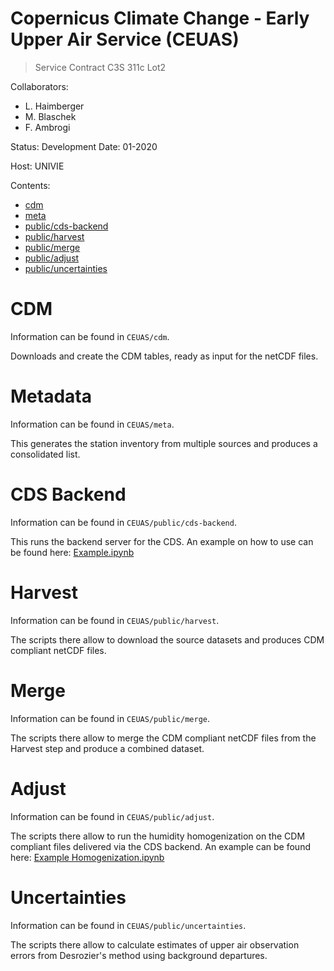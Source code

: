 # Copernicus Climate Change - Early Upper Air Service (CEUAS)

> Service Contract C3S 311c Lot2

Collaborators:

* L. Haimberger
* M. Blaschek
* F. Ambrogi



Status: Development
Date: 01-2020

Host: UNIVIE



Contents:
* [cdm](#CDM)
* [meta](#Metadata)
* [public/cds-backend](#CDS-Backend)
* [public/harvest](#Harvest)
* [public/merge](#Merge)
* [public/adjust](#Adjust)
* [public/uncertainties](#Uncertainties)

# CDM

Information can be found in `CEUAS/cdm`.

Downloads and create the CDM tables, ready as input for the netCDF files.

# Metadata

Information can be found in `CEUAS/meta`.

This generates the station inventory from multiple sources and produces a consolidated list.

# CDS Backend

Information can be found in `CEUAS/public/cds-backend`.

This runs the backend server for the CDS. An example on how to use can be found here: [Example.ipynb](https://github.com/MBlaschek/CEUAS/blob/master/CEUAS/public/cds-backend/Example.ipynb)

# Harvest

Information can be found in `CEUAS/public/harvest`.

The scripts there allow to download the source datasets and produces CDM compliant netCDF files.

# Merge

Information can be found in `CEUAS/public/merge`.

The scripts there allow to merge the CDM compliant netCDF files from the Harvest step and produce a combined dataset.

# Adjust

Information can be found in `CEUAS/public/adjust`.

The scripts there allow to run the humidity homogenization on the CDM compliant files delivered via the CDS backend. An example can be found here: [Example Homogenization.ipynb](https://github.com/MBlaschek/CEUAS/blob/master/CEUAS/public/adjust/Example_Homogenization.ipynb)

# Uncertainties

Information can be found in `CEUAS/public/uncertainties`.

The scripts there allow to calculate estimates of upper air observation errors from Desrozier's method using background departures.

